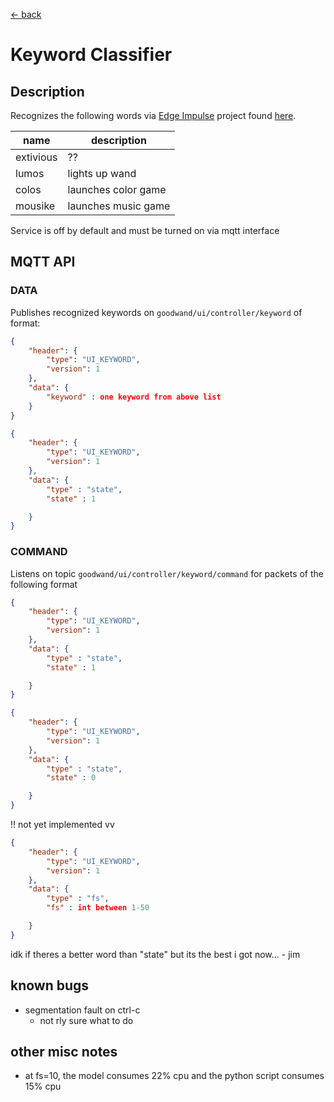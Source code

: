 [<- back](../README.md)

# Keyword Classifier

## Description

Recognizes the following words via [Edge Impulse](https://www.edgeimpulse.com/) project found [here](https://studio.edgeimpulse.com/studio/242676).

|name | description |
|-|-|
|extivious| ?? |
|lumos| lights up wand|
|colos| launches color game|
|mousike| launches music game|

Service is off by default and must be turned on via mqtt interface

## MQTT API

### DATA

Publishes recognized keywords on `goodwand/ui/controller/keyword` of format:

```json
{
	"header": {
		"type": "UI_KEYWORD",
		"version": 1
    },
    "data": {
        "keyword" : one keyword from above list
    }
}
```

```json
{
	"header": {
		"type": "UI_KEYWORD",
		"version": 1
    },
    "data": {
        "type" : "state",
        "state" : 1

    }
}
```

### COMMAND

Listens on topic `goodwand/ui/controller/keyword/command` for packets of the following format

```json
{
	"header": {
		"type": "UI_KEYWORD",
		"version": 1
    },
    "data": {
        "type" : "state",
        "state" : 1

    }
}
```

```json
{
	"header": {
		"type": "UI_KEYWORD",
		"version": 1
    },
    "data": {
        "type" : "state",
        "state" : 0

    }
}
```

!! not yet implemented vv
```json
{
	"header": {
		"type": "UI_KEYWORD",
		"version": 1
    },
    "data": {
        "type" : "fs",
        "fs" : int between 1-50

    }
}
```

idk if theres a better word than "state" but its the best i got now... - jim


## known bugs

- segmentation fault on ctrl-c
    - not rly sure what to do

## other misc notes
- at fs=10, the model consumes 22% cpu and the python script consumes 15% cpu